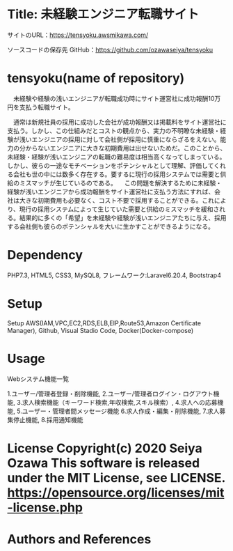 # Title: 未経験エンジニア転職サイト

サイトのURL：https://tensyoku.awsmikawa.com/ 

ソースコードの保存先 GitHub：https://github.com/ozawaseiya/tensyoku

# tensyoku(name of repository)

　未経験や経験の浅いエンジニアが転職成功時にサイト運営社に成功報酬10万円を支払う転職サイト。

　通常は新規社員の採用に成功した会社が成功報酬又は掲載料をサイト運営社に支払う。しかし、この仕組みだとコストの観点から、実力の不明瞭な未経験・経験が浅いエンジニアの採用に対して会社側が採用に慎重にならざるをえない。能力の分からないエンジニアに大きな初期費用は出せないためだ。このことから、未経験・経験が浅いエンジニアの転職の難易度は相当高くなってしまっている。しかし、彼らの一途なモチベーションをポテンシャルとして理解、評価してくれる会社も世の中には数多く存在する。要するに現行の採用システムでは需要と供給のミスマッチが生じているのである。
　この問題を解決するために未経験・経験が浅いエンジニアから成功報酬をサイト運営社に支払う方法にすれば、会社は大きな初期費用も必要なく、コスト不要で採用することができる。これにより、現行の採用システムによって生じていた需要と供給のミスマッチを緩和される。結果的に多くの「希望」を未経験や経験が浅いエンジニアたちに与え、採用する会社側も彼らのポテンシャルを大いに生かすことができるようになる。

# Dependency

PHP7.3, HTML5, CSS3, MySQL8, フレームワーク:Laravel6.20.4, Bootstrap4

# Setup

Setup AWS(IAM,VPC,EC2,RDS,ELB,EIP,Route53,Amazon Certificate Manager), Github, Visual Stadio Code, Docker(Docker-compose)

# Usage

Webシステム機能一覧 

1.ユーザー/管理者登録・削除機能, 2.ユーザー/管理者ログイン・ログアウト機能, 3.求人検索機能（キーワード検索,年収検索,スキル検索）, 4.求人への応募機能, 5.ユーザー・管理者間メッセージ機能 6.求人作成・編集・削除機能, 7.求人募集停止機能, 8.採用通知機能

# License Copyright(c) 2020 Seiya Ozawa This software is released under the MIT License, see LICENSE. https://opensource.org/licenses/mit-license.php

# Authors and References